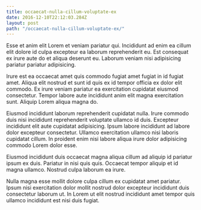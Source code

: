 ```yaml
---
title: occaecat-nulla-cillum-voluptate-ex
date: 2016-12-10T22:12:03.284Z
layout: post
path: "/occaecat-nulla-cillum-voluptate-ex/"
---
```


Esse et anim elit Lorem et veniam pariatur qui. Incididunt ad enim ea cillum elit dolore id culpa excepteur ea laborum reprehenderit eu. Est consequat ex irure aute do et aliqua deserunt eu. Laborum veniam nisi adipisicing pariatur pariatur adipisicing.

Irure est ea occaecat amet quis commodo fugiat amet fugiat in id fugiat amet. Aliqua elit nostrud et sunt id quis ex id tempor officia ex dolor elit commodo. Ex irure veniam pariatur ea exercitation cupidatat eiusmod consectetur. Tempor labore aute incididunt anim elit magna exercitation sunt. Aliquip Lorem aliqua magna do.

Eiusmod incididunt laborum reprehenderit cupidatat nulla. Irure commodo duis nisi incididunt reprehenderit voluptate ullamco id duis. Excepteur incididunt elit aute cupidatat adipisicing. Ipsum labore incididunt ad labore dolor excepteur consectetur. Ullamco exercitation ullamco nisi laboris cupidatat cillum. In proident enim nisi labore aliqua irure dolor adipisicing commodo Lorem dolor esse.

Eiusmod incididunt duis occaecat magna aliqua cillum ad aliquip id pariatur ipsum ex duis. Pariatur in nisi quis quis. Occaecat tempor aliquip et id magna ullamco. Nostrud culpa laborum ea irure.

Nulla magna esse mollit dolore culpa cillum ex cupidatat amet pariatur. Ipsum nisi exercitation dolor mollit nostrud dolor excepteur incididunt duis consectetur laborum ut. In Lorem ut elit nostrud incididunt amet tempor quis ullamco incididunt est nisi duis fugiat.